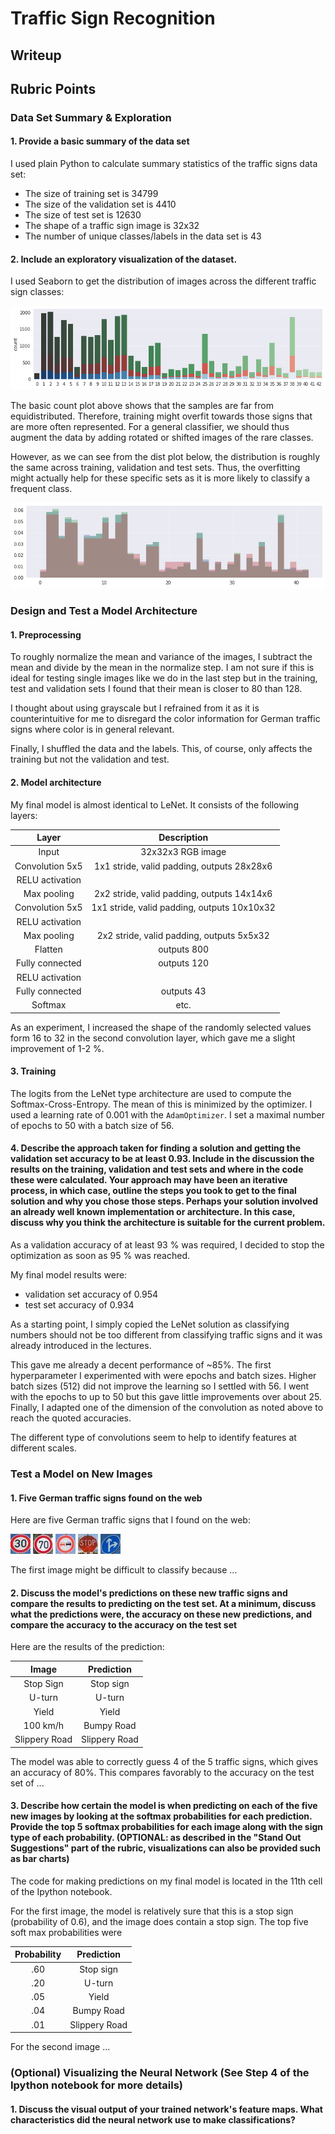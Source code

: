 # **Traffic Sign Recognition**

## Writeup

[//]: # (Image References)

[countplot]: ./countplot.png
[distplot]: ./distplot.png
[image3]: ./examples/random_noise.jpg "Random Noise"
[image4]: 30.jpg "Traffic Sign 1"
[image5]: 70.jpg "Traffic Sign 2"
[image6]: nopassing.jpg "Traffic Sign 3"
[image7]: stop.jpg "Traffic Sign 4"
[image8]: straightright.jpg "Traffic Sign 5"

## Rubric Points
### Data Set Summary & Exploration

#### 1. Provide a basic summary of the data set
I used plain Python to calculate summary statistics of the traffic
signs data set:

* The size of training set is 34799
* The size of the validation set is 4410
* The size of test set is 12630
* The shape of a traffic sign image is 32x32
* The number of unique classes/labels in the data set is 43

#### 2. Include an exploratory visualization of the dataset.

I used Seaborn to get the distribution of images across the
different traffic sign classes:

![countplot][countplot]

The basic count plot above shows that the samples are far from
equidistributed. Therefore, training might overfit towards those signs
that are more often represented. For a general classifier, we should
thus augment the data by adding rotated or shifted images of the rare
classes.

However, as we can see from the dist plot below, the distribution is
roughly the same across training, validation and test sets. Thus, the
overfitting might actually help for these specific sets as it is more
likely to classify a frequent class.

![distplot][distplot]

### Design and Test a Model Architecture

#### 1. Preprocessing

To roughly normalize the mean and variance of the images, I subtract the
mean and divide by the mean in the normalize step. I am not sure if this
is ideal for testing single images like we do in the last step but in
the training, test and validation sets I found that their mean is closer
to 80 than 128.

I thought about using grayscale but I refrained from it as it is
counterintuitive for me to disregard the color information for German
traffic signs where color is in general relevant.

Finally, I shuffled the data and the labels. This, of course, only
affects the training but not the validation and test.

#### 2. Model architecture

My final model is almost identical to LeNet. It consists of the
following layers:

| Layer                 |     Description                             |
|:---------------------:|:---------------------------------------------:|
| Input                 | 32x32x3 RGB image                           |
| Convolution 5x5       | 1x1 stride, valid padding, outputs 28x28x6  |
| RELU activation       |                                             |
| Max pooling           | 2x2 stride, valid padding, outputs 14x14x6  |
| Convolution 5x5       | 1x1 stride, valid padding, outputs 10x10x32 |
| RELU activation       |                                             |
| Max pooling           | 2x2 stride, valid padding, outputs 5x5x32   |
| Flatten               | outputs 800                                 |
| Fully connected       | outputs 120                                 |
| RELU activation       |                                             |
| Fully connected       | outputs 43                                  |
| Softmax               | etc.                                        |

As an experiment, I increased the shape of the randomly selected values
form 16 to 32 in the second convolution layer, which gave me a slight
improvement of 1-2 %.

#### 3. Training

The logits from the LeNet type architecture are used to compute the
Softmax-Cross-Entropy. The mean of this is minimized by the optimizer.
I used a learning rate of 0.001 with the `AdamOptimizer`. I set a
maximal number of epochs to 50 with a batch size of 56.

#### 4. Describe the approach taken for finding a solution and getting the validation set accuracy to be at least 0.93. Include in the discussion the results on the training, validation and test sets and where in the code these were calculated. Your approach may have been an iterative process, in which case, outline the steps you took to get to the final solution and why you chose those steps. Perhaps your solution involved an already well known implementation or architecture. In this case, discuss why you think the architecture is suitable for the current problem.

As a validation accuracy of at least 93 % was required, I decided to
stop the optimization as soon as 95 % was reached.

My final model results were:
* validation set accuracy of 0.954
* test set accuracy of 0.934

As a starting point, I simply copied the LeNet solution as classifying
numbers should not be too different from classifying traffic signs and
it was already introduced in the lectures.

This gave me already a decent performance of ~85%. The first
hyperparameter I experimented with were epochs and batch sizes. Higher
batch sizes (512) did not improve the learning so I settled with 56.
I went with the epochs to up to 50 but this gave little improvements
over about 25. Finally, I adapted one of the dimension of the
convolution as noted above to reach the quoted accuracies.

The different type of convolutions seem to help to identify features at
different scales.

### Test a Model on New Images

#### 1. Five German traffic signs found on the web

Here are five German traffic signs that I found on the web:

![alt text][image4] ![alt text][image5] ![alt text][image6]
![alt text][image7] ![alt text][image8]

The first image might be difficult to classify because ...

#### 2. Discuss the model's predictions on these new traffic signs and compare the results to predicting on the test set. At a minimum, discuss what the predictions were, the accuracy on these new predictions, and compare the accuracy to the accuracy on the test set

Here are the results of the prediction:

| Image			        |     Prediction	        					|
|:---------------------:|:---------------------------------------------:|
| Stop Sign      		| Stop sign   									|
| U-turn     			| U-turn 										|
| Yield					| Yield											|
| 100 km/h	      		| Bumpy Road					 				|
| Slippery Road			| Slippery Road      							|


The model was able to correctly guess 4 of the 5 traffic signs, which gives an accuracy of 80%. This compares favorably to the accuracy on the test set of ...

#### 3. Describe how certain the model is when predicting on each of the five new images by looking at the softmax probabilities for each prediction. Provide the top 5 softmax probabilities for each image along with the sign type of each probability. (OPTIONAL: as described in the "Stand Out Suggestions" part of the rubric, visualizations can also be provided such as bar charts)

The code for making predictions on my final model is located in the 11th cell of the Ipython notebook.

For the first image, the model is relatively sure that this is a stop sign (probability of 0.6), and the image does contain a stop sign. The top five soft max probabilities were

| Probability         	|     Prediction	        					|
|:---------------------:|:---------------------------------------------:|
| .60         			| Stop sign   									|
| .20     				| U-turn 										|
| .05					| Yield											|
| .04	      			| Bumpy Road					 				|
| .01				    | Slippery Road      							|


For the second image ...

### (Optional) Visualizing the Neural Network (See Step 4 of the Ipython notebook for more details)
#### 1. Discuss the visual output of your trained network's feature maps. What characteristics did the neural network use to make classifications?


